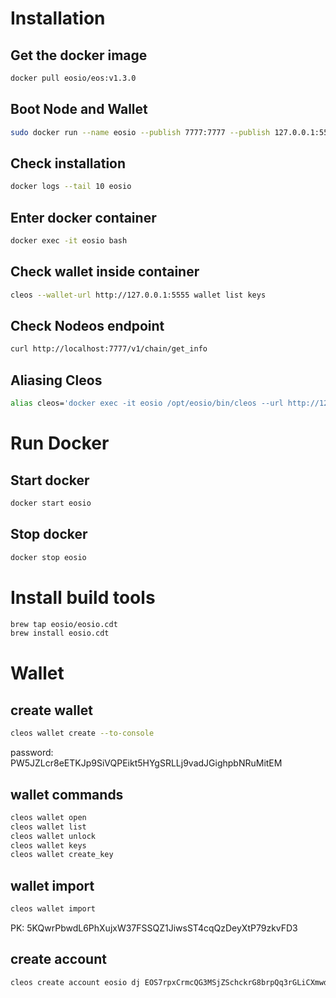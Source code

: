 # Installation

## Get the docker image

```sh
docker pull eosio/eos:v1.3.0
```

## Boot Node and Wallet

```sh
sudo docker run --name eosio --publish 7777:7777 --publish 127.0.0.1:5555:5555 --volume /Users/dj/git/blockchain-programming/eos/contracts:/Users/dj/git/blockchain-programming/eos/contracts --detach eosio/eos:v1.3.0 /bin/bash -c "keosd --http-server-address=0.0.0.0:5555 & exec nodeos -e -p eosio --plugin eosio::producer_plugin --plugin eosio::history_plugin --plugin eosio::chain_api_plugin --plugin eosio::history_plugin --plugin eosio::history_api_plugin --plugin eosio::http_plugin -d /mnt/dev/data --config-dir /mnt/dev/config --http-server-address=0.0.0.0:7777 --access-control-allow-origin=* --contracts-console --http-validate-host=false --filter-on='*'"
```

## Check installation

```sh
docker logs --tail 10 eosio
```

## Enter docker container

```sh
docker exec -it eosio bash
```

## Check wallet inside container

```sh
cleos --wallet-url http://127.0.0.1:5555 wallet list keys
```

## Check Nodeos endpoint

```sh
curl http://localhost:7777/v1/chain/get_info
```

## Aliasing Cleos

```sh
alias cleos='docker exec -it eosio /opt/eosio/bin/cleos --url http://127.0.0.1:7777 --wallet-url http://127.0.0.1:5555'
```

# Run Docker

## Start docker

```sh
docker start eosio
```

## Stop docker

```sh
docker stop eosio
```

# Install build tools

```sh
brew tap eosio/eosio.cdt
brew install eosio.cdt
```

# Wallet

## create wallet

```sh
cleos wallet create --to-console
```

password: PW5JZLcr8eETKJp9SiVQPEikt5HYgSRLLj9vadJGighpbNRuMitEM

## wallet commands

```sh
cleos wallet open
cleos wallet list
cleos wallet unlock
cleos wallet keys
cleos wallet create_key
```

## wallet import

```sh
cleos wallet import
```

PK: 5KQwrPbwdL6PhXujxW37FSSQZ1JiwsST4cqQzDeyXtP79zkvFD3

## create account

```sh
cleos create account eosio dj EOS7rpxCrmcQG3MSjZSchckrG8brpQq3rGLiCXmwd7c77ULYSmxUk
```
